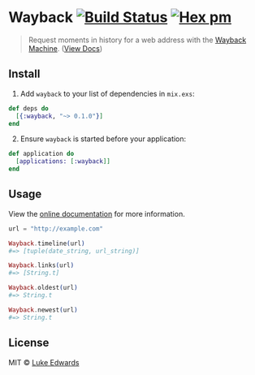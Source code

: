 # Wayback [![Build Status](https://travis-ci.org/lukeed/elixir-wayback.svg?branch=master)](https://travis-ci.org/lukeed/elixir-wayback) [![Hex pm](http://img.shields.io/hexpm/v/wayback.svg?style=flat)](https://hex.pm/packages/wayback)

> Request moments in history for a web address with the [Wayback Machine](https://archive.org/web/). ([View Docs](https://hexdocs.pm/wayback/))

## Install

1. Add `wayback` to your list of dependencies in `mix.exs`:

  ```elixir
  def deps do
    [{:wayback, "~> 0.1.0"}]
  end
  ```

2. Ensure `wayback` is started before your application:

  ```elixir
  def application do
    [applications: [:wayback]]
  end
  ```

## Usage

View the [online documentation](https://hexdocs.pm/wayback/) for more information.

```elixir
url = "http://example.com"

Wayback.timeline(url)
#=> [tuple(date_string, url_string)]

Wayback.links(url)
#=> [String.t]

Wayback.oldest(url)
#=> String.t

Wayback.newest(url)
#=> String.t
```

## License

MIT © [Luke Edwards](https://lukeed.com)
